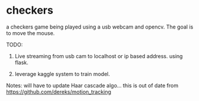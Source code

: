 # checkers
a checkers game being played using a usb webcam and opencv.  The goal is to move the mouse.



TODO:

1. Live streaming from usb cam to localhost or ip based address. using flask.

2. leverage kaggle system  to train model.


Notes:
will have to update Haar cascade algo...
this is out of date from  https://github.com/dereks/motion_tracking